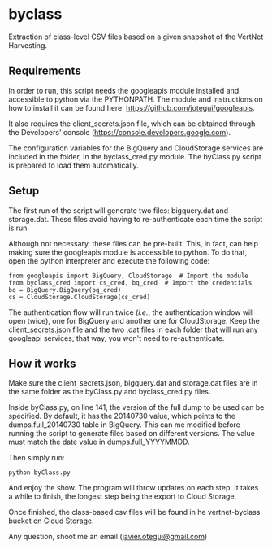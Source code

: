 byclass
=======

Extraction of class-level CSV files based on a given snapshot of the VertNet Harvesting.

Requirements
------------

In order to run, this script needs the googleapis module installed and accessible to python via the PYTHONPATH. The module and instructions on how to install it can be found here: https://github.com/jotegui/googleapis.

It also requires the client_secrets.json file, which can be obtained through the Developers' console (https://console.developers.google.com).

The configuration variables for the BigQuery and CloudStorage services are included in the folder, in the byclass_cred.py module. The byClass.py script is prepared to load them automatically.

Setup
-----

The first run of the script will generate two files: bigquery.dat and storage.dat. These files avoid having to re-authenticate each time the script is run.

Although not necessary, these files can be pre-built. This, in fact, can help making sure the googleapis module is accessible to python. To do that, open the python interpreter and execute the following code:

    from googleapis import BigQuery, CloudStorage  # Import the module
    from byclass_cred import cs_cred, bq_cred  # Import the credentials
    bq = BigQuery.BigQuery(bq_cred)
    cs = CloudStorage.CloudStorage(cs_cred)

The authentication flow will run twice (_i.e._, the authentication window will open twice), one for BigQuery and another one for CloudStorage. Keep the client_secrets.json file and the two .dat files in each folder that will run any googleapi services; that way, you won't need to re-authenticate.

How it works
------------

Make sure the client_secrets.json, bigquery.dat and storage.dat files are in the same folder as the byClass.py and byclass_cred.py files.

Inside byClass.py, on line 141, the version of the full dump to be used can be specified. By default, it has the 20140730 value, which points to the dumps.full_20140730 table in BigQuery. This can me modified before running the script to generate files based on different versions. The value must match the date value in dumps.full_YYYYMMDD.

Then simply run:

    python byClass.py

And enjoy the show. The program will throw updates on each step. It takes a while to finish, the longest step being the export to Cloud Storage.

Once finished, the class-based csv files will be found in he vertnet-byclass bucket on Cloud Storage.

Any question, shoot me an email (javier.otegui@gmail.com)
